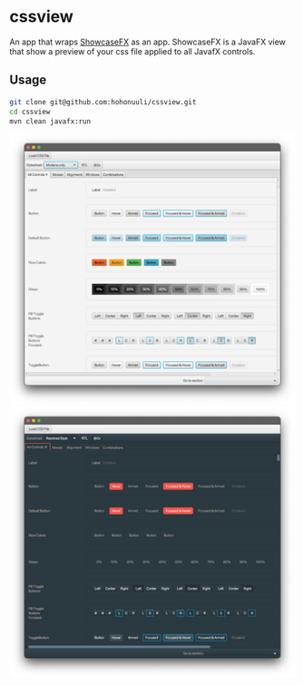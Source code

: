 # cssview

An app that wraps [ShowcaseFX](https://github.com/dlsc-software-consulting-gmbh/ShowcaseFX) as an app. ShowcaseFX is a JavaFX view that show a preview of your css file applied to all JavafX controls.

## Usage

```bash
git clone git@github.com:hohonuuli/cssview.git
cd cssview
mvn clean javafx:run
```

![Modena](src/site/resources/Modena.png)
![Custom](src/site/resources/Custom.png)

